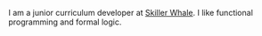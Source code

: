 <!--[![Top Langs](https://github-readme-stats.vercel.app/api/top-langs/?username=alexander-read)](https://github.com/anuraghazra/github-readme-stats)-->

I am a junior curriculum developer at [Skiller Whale](https://www.skillerwhale.com/).
I like functional programming and formal logic.
